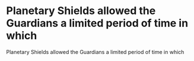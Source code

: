 # Planetary Shields allowed the Guardians a limited period of time in which

Planetary Shields allowed the Guardians a limited period of time in which